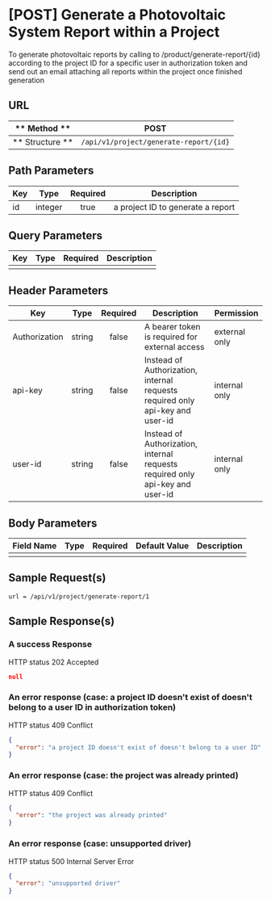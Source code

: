 # [POST] Generate a Photovoltaic System Report within a Project

To generate photovoltaic reports by calling to /product/generate-report/{id} according to the project ID for a specific user in authorization token and send out an email attaching all reports within the project once finished generation 

## URL

| ** Method **    | POST                                   | 
| --------------- | -------------------------------------- | 
| ** Structure ** | `/api/v1/project/generate-report/{id}` |


## Path Parameters

| Key       | Type      | Required     | Description                         |
| --------- | :-------: | :----------: | ----------------------------------- |
| id        | integer   | true         | a project ID to generate a report   |


## Query Parameters

| Key                | Type      | Required  | Description                   |
| ------------------ | :-------: | :-------: | ----------------------------- |
|                    |           |           |                               |


## Header Parameters

| Key                 | Type       | Required  | Description                                                                   | Permission         |
| ------------------- | :--------: | :-------: | ----------------------------------------------------------------------------- | ------------------ |
| Authorization       | string     | false     | A bearer token is required for external access                                | external only      |
| api-key             | string     | false     | Instead of Authorization, internal requests required only api-key and user-id | internal only      |
| user-id             | string     | false     | Instead of Authorization, internal requests required only api-key and user-id | internal only      |


## Body Parameters

| Field Name   | Type     | Required | Default Value   | Description                   |
| ------------ | -------- | -------- | --------------- | ----------------------------- |
|              |          |          |                 |                               |


## Sample Request(s) 
```
url = /api/v1/project/generate-report/1
```

## Sample Response(s)
### A success Response
HTTP status 202 Accepted
```json
null
```

### An error response (case: a project ID doesn't exist of doesn't belong to a user ID in authorization token)
HTTP status 409 Conflict
```json
{
  "error": "a project ID doesn't exist of doesn't belong to a user ID"
}
```

### An error response (case: the project was already printed)
HTTP status 409 Conflict
```json
{
  "error": "the project was already printed"
}
```


### An error response (case: unsupported driver)
HTTP status 500 Internal Server Error
```json
{
  "error": "unsupported driver"
}
```
